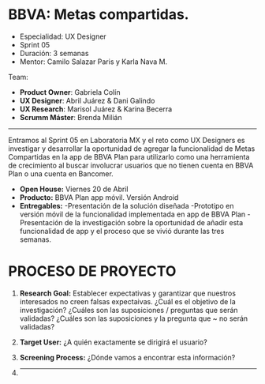 # BBVA: Metas compartidas. 

* Especialidad: UX Designer
* Sprint 05
* Duración: 3 semanas
* Mentor: Camilo Salazar Paris y Karla Nava M.

Team:

* **Product Owner**: Gabriela Colín
* **UX Designer**: Abril Juárez & Dani Galindo
* **UX Research**: Marisol Juárez & Karina Becerra
* **Scrumm Máster**: Brenda Milián

<hr>

Entramos al Sprint 05 en Laboratoria MX y el reto como UX Designers es investigar y desarrollar la oportunidad de agregar la funcionalidad de Metas Compartidas en la app de BBVA Plan para utilizarlo como una herramienta de crecimiento al buscar involucrar usuarios que no tienen cuenta en BBVA Plan o una cuenta en Bancomer.

* **Open House:** Viernes 20 de Abril
* **Producto:** BBVA Plan app móvil. Versión Android
* **Entregables:** 
      -Presentación de la solución diseñada
      -Prototipo en versión móvil de la funcionalidad implementada en app de BBVA Plan 
      -Presentación de la investigación sobre la oportunidad de añadir esta funcionalidad de app y el proceso que se vivió durante las tres semanas.

# PROCESO DE PROYECTO

1. **Research Goal:** Establecer expectativas y garantizar que nuestros interesados no creen falsas expectaivas.
¿Cuál es el objetivo de la investigación? ¿Cuáles son las suposiciones / preguntas que serán validadas?
¿Cuáles son las suposiciones y la pregunta que ~ no serán validadas?

2. **Target User:** ¿A quién exactamente se dirigirá el usuario? 

3. **Screening Process:** ¿Dónde vamos a encontrar esta información?

4. ****





